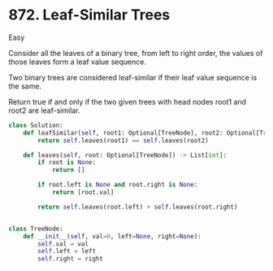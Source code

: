 # 872. Leaf-Similar Trees

Easy

Consider all the leaves of a binary tree, from left to right order, the values
of those leaves form a leaf value sequence.

Two binary trees are considered leaf-similar if their leaf value sequence is the
same.

Return true if and only if the two given trees with head nodes root1 and root2
are leaf-similar.

```python
class Solution:
    def leafSimilar(self, root1: Optional[TreeNode], root2: Optional[TreeNode]) -> bool:
        return self.leaves(root1) == self.leaves(root2)

    def leaves(self, root: Optional[TreeNode]) -> List[int]:
        if root is None:
            return []

        if root.left is None and root.right is None:
            return [root.val]

        return self.leaves(root.left) + self.leaves(root.right)


class TreeNode:
    def __init__(self, val=0, left=None, right=None):
        self.val = val
        self.left = left
        self.right = right
```
